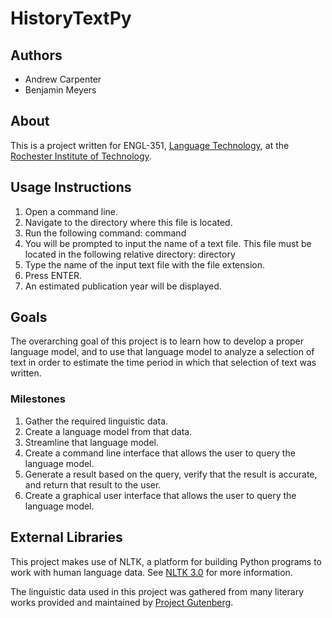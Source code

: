# HistoryTextPy

## Authors
* Andrew Carpenter
* Benjamin Meyers
   
## About    
This is a project written for ENGL-351, [Language Technology](https://www.rit.edu/cla/english/351-language-technology), at the [Rochester Institute of Technology](https://www.rit.edu/).

## Usage Instructions
1. Open a command line.
2. Navigate to the directory where this file is located.
3. Run the following command:
      command
4. You will be prompted to input the name of a text file. This file must be located in the following relative directory:
      directory
5. Type the name of the input text file with the file extension.
6. Press ENTER.
7. An estimated publication year will be displayed.


## Goals
The overarching goal of this project is to learn how to develop a proper language model, and to use that language model to analyze a selection of text in order to estimate the time period in which that selection of text was written.

### Milestones
1. Gather the required linguistic data.
2. Create a language model from that data.
3. Streamline that language model.
4. Create a command line interface that allows the user to query the language model.
5. Generate a result based on the query, verify that the result is accurate, and return that result to the user.
6. Create a graphical user interface that allows the user to query the language model.

## External Libraries
This project makes use of NLTK, a platform for building Python programs to work with human language data. See [NLTK 3.0](http://www.nltk.org/) for more information.

The linguistic data used in this project was gathered from many literary works provided and maintained by [Project Gutenberg](https://www.gutenberg.org/).

